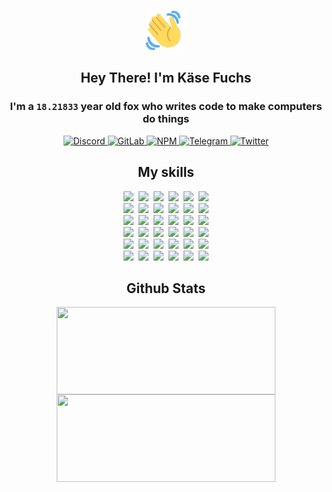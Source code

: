 <div><p align=center><img src=./resources/images/wave.gif width=64px height=64px></p><h2 align=center>Hey There! I'm Käse Fuchs</h2><h3 align=center>I'm a <code>18.21833</code> year old fox who writes code to make computers do things</h3><p align=center><a href=https://discord.com/users/507526681125322772><img alt=Discord src="https://img.shields.io/badge/Discord-5865F2?logo=discord&logoColor=white&style=flat-square#93ec0d9d2d507ac67be8ea95b332266c"> </a><a href=https://gitlab.com/kasefuchs><img alt=GitLab src="https://img.shields.io/badge/GitLab-330F63?logo=gitlab&logoColor=white&style=flat-square#93ec0d9d2d507ac67be8ea95b332266c"> </a><a href=https://npmjs.com/~kasefuchs><img alt=NPM src="https://img.shields.io/badge/NPM-CB3837?logo=npm&logoColor=white&style=flat-square#93ec0d9d2d507ac67be8ea95b332266c"> </a><a href=https://t.me/kasefuchs><img alt=Telegram src="https://img.shields.io/badge/Telegram-2CA5E0?logo=telegram&logoColor=white&style=flat-square#93ec0d9d2d507ac67be8ea95b332266c"> </a><a href=https://twitter.com/kasefuchs><img alt=Twitter src="https://img.shields.io/badge/Twitter-1DA1F2?logo=twitter&logoColor=white&style=flat-square#93ec0d9d2d507ac67be8ea95b332266c"></a></p><h2 align=center>My skills</h2><p align=center><a href=https://aws.amazon.com/ ><picture><source srcset="https://skillicons.dev/icons?i=aws&theme=dark#93ec0d9d2d507ac67be8ea95b332266c" media="(prefers-color-scheme: dark)"><source srcset="https://skillicons.dev/icons?i=aws&theme=light#93ec0d9d2d507ac67be8ea95b332266c" media="(prefers-color-scheme: light), (prefers-color-scheme: no-preference)"><img src="https://skillicons.dev/icons?i=aws&theme=light#93ec0d9d2d507ac67be8ea95b332266c"></picture></a>&nbsp;&nbsp;<a href=https://en.wikipedia.org/wiki/Bash_(Unix_shell)><picture><source srcset="https://skillicons.dev/icons?i=bash&theme=dark#93ec0d9d2d507ac67be8ea95b332266c" media="(prefers-color-scheme: dark)"><source srcset="https://skillicons.dev/icons?i=bash&theme=light#93ec0d9d2d507ac67be8ea95b332266c" media="(prefers-color-scheme: light), (prefers-color-scheme: no-preference)"><img src="https://skillicons.dev/icons?i=bash&theme=light#93ec0d9d2d507ac67be8ea95b332266c"></picture></a>&nbsp;&nbsp;<a href=https://discord.com/developers/docs><picture><source srcset="https://skillicons.dev/icons?i=bots&theme=dark#93ec0d9d2d507ac67be8ea95b332266c" media="(prefers-color-scheme: dark)"><source srcset="https://skillicons.dev/icons?i=bots&theme=light#93ec0d9d2d507ac67be8ea95b332266c" media="(prefers-color-scheme: light), (prefers-color-scheme: no-preference)"><img src="https://skillicons.dev/icons?i=bots&theme=light#93ec0d9d2d507ac67be8ea95b332266c"></picture></a>&nbsp;&nbsp;<a href=https://www.cloudflare.com/ ><picture><source srcset="https://skillicons.dev/icons?i=cloudflare&theme=dark#93ec0d9d2d507ac67be8ea95b332266c" media="(prefers-color-scheme: dark)"><source srcset="https://skillicons.dev/icons?i=cloudflare&theme=light#93ec0d9d2d507ac67be8ea95b332266c" media="(prefers-color-scheme: light), (prefers-color-scheme: no-preference)"><img src="https://skillicons.dev/icons?i=cloudflare&theme=light#93ec0d9d2d507ac67be8ea95b332266c"></picture></a>&nbsp;&nbsp;<a href=https://en.wikipedia.org/wiki/CSS><picture><source srcset="https://skillicons.dev/icons?i=css&theme=dark#93ec0d9d2d507ac67be8ea95b332266c" media="(prefers-color-scheme: dark)"><source srcset="https://skillicons.dev/icons?i=css&theme=light#93ec0d9d2d507ac67be8ea95b332266c" media="(prefers-color-scheme: light), (prefers-color-scheme: no-preference)"><img src="https://skillicons.dev/icons?i=css&theme=light#93ec0d9d2d507ac67be8ea95b332266c"></picture></a>&nbsp;&nbsp;<a href=https://www.docker.com/ ><picture><source srcset="https://skillicons.dev/icons?i=docker&theme=dark#93ec0d9d2d507ac67be8ea95b332266c" media="(prefers-color-scheme: dark)"><source srcset="https://skillicons.dev/icons?i=docker&theme=light#93ec0d9d2d507ac67be8ea95b332266c" media="(prefers-color-scheme: light), (prefers-color-scheme: no-preference)"><img src="https://skillicons.dev/icons?i=docker&theme=light#93ec0d9d2d507ac67be8ea95b332266c"></picture></a><br><a href=https://www.electronjs.org/ ><picture><source srcset="https://skillicons.dev/icons?i=electron&theme=dark#93ec0d9d2d507ac67be8ea95b332266c" media="(prefers-color-scheme: dark)"><source srcset="https://skillicons.dev/icons?i=electron&theme=light#93ec0d9d2d507ac67be8ea95b332266c" media="(prefers-color-scheme: light), (prefers-color-scheme: no-preference)"><img src="https://skillicons.dev/icons?i=electron&theme=light#93ec0d9d2d507ac67be8ea95b332266c"></picture></a>&nbsp;&nbsp;<a href=https://expressjs.com/ ><picture><source srcset="https://skillicons.dev/icons?i=express&theme=dark#93ec0d9d2d507ac67be8ea95b332266c" media="(prefers-color-scheme: dark)"><source srcset="https://skillicons.dev/icons?i=express&theme=light#93ec0d9d2d507ac67be8ea95b332266c" media="(prefers-color-scheme: light), (prefers-color-scheme: no-preference)"><img src="https://skillicons.dev/icons?i=express&theme=light#93ec0d9d2d507ac67be8ea95b332266c"></picture></a>&nbsp;&nbsp;<a href=https://www.figma.com/ ><picture><source srcset="https://skillicons.dev/icons?i=figma&theme=dark#93ec0d9d2d507ac67be8ea95b332266c" media="(prefers-color-scheme: dark)"><source srcset="https://skillicons.dev/icons?i=figma&theme=light#93ec0d9d2d507ac67be8ea95b332266c" media="(prefers-color-scheme: light), (prefers-color-scheme: no-preference)"><img src="https://skillicons.dev/icons?i=figma&theme=light#93ec0d9d2d507ac67be8ea95b332266c"></picture></a>&nbsp;&nbsp;<a href=https://firebase.google.com/ ><picture><source srcset="https://skillicons.dev/icons?i=firebase&theme=dark#93ec0d9d2d507ac67be8ea95b332266c" media="(prefers-color-scheme: dark)"><source srcset="https://skillicons.dev/icons?i=firebase&theme=light#93ec0d9d2d507ac67be8ea95b332266c" media="(prefers-color-scheme: light), (prefers-color-scheme: no-preference)"><img src="https://skillicons.dev/icons?i=firebase&theme=light#93ec0d9d2d507ac67be8ea95b332266c"></picture></a>&nbsp;&nbsp;<a href=https://flask.palletsprojects.com/ ><picture><source srcset="https://skillicons.dev/icons?i=flask&theme=dark#93ec0d9d2d507ac67be8ea95b332266c" media="(prefers-color-scheme: dark)"><source srcset="https://skillicons.dev/icons?i=flask&theme=light#93ec0d9d2d507ac67be8ea95b332266c" media="(prefers-color-scheme: light), (prefers-color-scheme: no-preference)"><img src="https://skillicons.dev/icons?i=flask&theme=light#93ec0d9d2d507ac67be8ea95b332266c"></picture></a>&nbsp;&nbsp;<a href=https://cloud.google.com/ ><picture><source srcset="https://skillicons.dev/icons?i=gcp&theme=dark#93ec0d9d2d507ac67be8ea95b332266c" media="(prefers-color-scheme: dark)"><source srcset="https://skillicons.dev/icons?i=gcp&theme=light#93ec0d9d2d507ac67be8ea95b332266c" media="(prefers-color-scheme: light), (prefers-color-scheme: no-preference)"><img src="https://skillicons.dev/icons?i=gcp&theme=light#93ec0d9d2d507ac67be8ea95b332266c"></picture></a><br><a href=https://git-scm.com/ ><picture><source srcset="https://skillicons.dev/icons?i=git&theme=dark#93ec0d9d2d507ac67be8ea95b332266c" media="(prefers-color-scheme: dark)"><source srcset="https://skillicons.dev/icons?i=git&theme=light#93ec0d9d2d507ac67be8ea95b332266c" media="(prefers-color-scheme: light), (prefers-color-scheme: no-preference)"><img src="https://skillicons.dev/icons?i=git&theme=light#93ec0d9d2d507ac67be8ea95b332266c"></picture></a>&nbsp;&nbsp;<a href=https://github.com/ ><picture><source srcset="https://skillicons.dev/icons?i=github&theme=dark#93ec0d9d2d507ac67be8ea95b332266c" media="(prefers-color-scheme: dark)"><source srcset="https://skillicons.dev/icons?i=github&theme=light#93ec0d9d2d507ac67be8ea95b332266c" media="(prefers-color-scheme: light), (prefers-color-scheme: no-preference)"><img src="https://skillicons.dev/icons?i=github&theme=light#93ec0d9d2d507ac67be8ea95b332266c"></picture></a>&nbsp;&nbsp;<a href=https://gitlab.com/ ><picture><source srcset="https://skillicons.dev/icons?i=gitlab&theme=dark#93ec0d9d2d507ac67be8ea95b332266c" media="(prefers-color-scheme: dark)"><source srcset="https://skillicons.dev/icons?i=gitlab&theme=light#93ec0d9d2d507ac67be8ea95b332266c" media="(prefers-color-scheme: light), (prefers-color-scheme: no-preference)"><img src="https://skillicons.dev/icons?i=gitlab&theme=light#93ec0d9d2d507ac67be8ea95b332266c"></picture></a>&nbsp;&nbsp;<a href=https://www.heroku.com/ ><picture><source srcset="https://skillicons.dev/icons?i=heroku&theme=dark#93ec0d9d2d507ac67be8ea95b332266c" media="(prefers-color-scheme: dark)"><source srcset="https://skillicons.dev/icons?i=heroku&theme=light#93ec0d9d2d507ac67be8ea95b332266c" media="(prefers-color-scheme: light), (prefers-color-scheme: no-preference)"><img src="https://skillicons.dev/icons?i=heroku&theme=light#93ec0d9d2d507ac67be8ea95b332266c"></picture></a>&nbsp;&nbsp;<a href=https://en.wikipedia.org/wiki/HTML><picture><source srcset="https://skillicons.dev/icons?i=html&theme=dark#93ec0d9d2d507ac67be8ea95b332266c" media="(prefers-color-scheme: dark)"><source srcset="https://skillicons.dev/icons?i=html&theme=light#93ec0d9d2d507ac67be8ea95b332266c" media="(prefers-color-scheme: light), (prefers-color-scheme: no-preference)"><img src="https://skillicons.dev/icons?i=html&theme=light#93ec0d9d2d507ac67be8ea95b332266c"></picture></a>&nbsp;&nbsp;<a href=https://en.wikipedia.org/wiki/JavaScript><picture><source srcset="https://skillicons.dev/icons?i=js&theme=dark#93ec0d9d2d507ac67be8ea95b332266c" media="(prefers-color-scheme: dark)"><source srcset="https://skillicons.dev/icons?i=js&theme=light#93ec0d9d2d507ac67be8ea95b332266c" media="(prefers-color-scheme: light), (prefers-color-scheme: no-preference)"><img src="https://skillicons.dev/icons?i=js&theme=light#93ec0d9d2d507ac67be8ea95b332266c"></picture></a><br><a href=https://en.wikipedia.org/wiki/Linux><picture><source srcset="https://skillicons.dev/icons?i=linux&theme=dark#93ec0d9d2d507ac67be8ea95b332266c" media="(prefers-color-scheme: dark)"><source srcset="https://skillicons.dev/icons?i=linux&theme=light#93ec0d9d2d507ac67be8ea95b332266c" media="(prefers-color-scheme: light), (prefers-color-scheme: no-preference)"><img src="https://skillicons.dev/icons?i=linux&theme=light#93ec0d9d2d507ac67be8ea95b332266c"></picture></a>&nbsp;&nbsp;<a href=https://mui.com/ ><picture><source srcset="https://skillicons.dev/icons?i=materialui&theme=dark#93ec0d9d2d507ac67be8ea95b332266c" media="(prefers-color-scheme: dark)"><source srcset="https://skillicons.dev/icons?i=materialui&theme=light#93ec0d9d2d507ac67be8ea95b332266c" media="(prefers-color-scheme: light), (prefers-color-scheme: no-preference)"><img src="https://skillicons.dev/icons?i=materialui&theme=light#93ec0d9d2d507ac67be8ea95b332266c"></picture></a>&nbsp;&nbsp;<a href=https://en.wikipedia.org/wiki/Markdown><picture><source srcset="https://skillicons.dev/icons?i=md&theme=dark#93ec0d9d2d507ac67be8ea95b332266c" media="(prefers-color-scheme: dark)"><source srcset="https://skillicons.dev/icons?i=md&theme=light#93ec0d9d2d507ac67be8ea95b332266c" media="(prefers-color-scheme: light), (prefers-color-scheme: no-preference)"><img src="https://skillicons.dev/icons?i=md&theme=light#93ec0d9d2d507ac67be8ea95b332266c"></picture></a>&nbsp;&nbsp;<a href=https://www.mongodb.com/ ><picture><source srcset="https://skillicons.dev/icons?i=mongodb&theme=dark#93ec0d9d2d507ac67be8ea95b332266c" media="(prefers-color-scheme: dark)"><source srcset="https://skillicons.dev/icons?i=mongodb&theme=light#93ec0d9d2d507ac67be8ea95b332266c" media="(prefers-color-scheme: light), (prefers-color-scheme: no-preference)"><img src="https://skillicons.dev/icons?i=mongodb&theme=light#93ec0d9d2d507ac67be8ea95b332266c"></picture></a>&nbsp;&nbsp;<a href=https://www.mysql.com/ ><picture><source srcset="https://skillicons.dev/icons?i=mysql&theme=dark#93ec0d9d2d507ac67be8ea95b332266c" media="(prefers-color-scheme: dark)"><source srcset="https://skillicons.dev/icons?i=mysql&theme=light#93ec0d9d2d507ac67be8ea95b332266c" media="(prefers-color-scheme: light), (prefers-color-scheme: no-preference)"><img src="https://skillicons.dev/icons?i=mysql&theme=light#93ec0d9d2d507ac67be8ea95b332266c"></picture></a>&nbsp;&nbsp;<a href=https://nextjs.org/ ><picture><source srcset="https://skillicons.dev/icons?i=nextjs&theme=dark#93ec0d9d2d507ac67be8ea95b332266c" media="(prefers-color-scheme: dark)"><source srcset="https://skillicons.dev/icons?i=nextjs&theme=light#93ec0d9d2d507ac67be8ea95b332266c" media="(prefers-color-scheme: light), (prefers-color-scheme: no-preference)"><img src="https://skillicons.dev/icons?i=nextjs&theme=light#93ec0d9d2d507ac67be8ea95b332266c"></picture></a><br><a href=https://nodejs.org/en/ ><picture><source srcset="https://skillicons.dev/icons?i=nodejs&theme=dark#93ec0d9d2d507ac67be8ea95b332266c" media="(prefers-color-scheme: dark)"><source srcset="https://skillicons.dev/icons?i=nodejs&theme=light#93ec0d9d2d507ac67be8ea95b332266c" media="(prefers-color-scheme: light), (prefers-color-scheme: no-preference)"><img src="https://skillicons.dev/icons?i=nodejs&theme=light#93ec0d9d2d507ac67be8ea95b332266c"></picture></a>&nbsp;&nbsp;<a href=https://www.postgresql.org/ ><picture><source srcset="https://skillicons.dev/icons?i=postgres&theme=dark#93ec0d9d2d507ac67be8ea95b332266c" media="(prefers-color-scheme: dark)"><source srcset="https://skillicons.dev/icons?i=postgres&theme=light#93ec0d9d2d507ac67be8ea95b332266c" media="(prefers-color-scheme: light), (prefers-color-scheme: no-preference)"><img src="https://skillicons.dev/icons?i=postgres&theme=light#93ec0d9d2d507ac67be8ea95b332266c"></picture></a>&nbsp;&nbsp;<a href=https://learn.microsoft.com/en-us/powershell/ ><picture><source srcset="https://skillicons.dev/icons?i=powershell&theme=dark#93ec0d9d2d507ac67be8ea95b332266c" media="(prefers-color-scheme: dark)"><source srcset="https://skillicons.dev/icons?i=powershell&theme=light#93ec0d9d2d507ac67be8ea95b332266c" media="(prefers-color-scheme: light), (prefers-color-scheme: no-preference)"><img src="https://skillicons.dev/icons?i=powershell&theme=light#93ec0d9d2d507ac67be8ea95b332266c"></picture></a>&nbsp;&nbsp;<a href=https://www.python.org/ ><picture><source srcset="https://skillicons.dev/icons?i=py&theme=dark#93ec0d9d2d507ac67be8ea95b332266c" media="(prefers-color-scheme: dark)"><source srcset="https://skillicons.dev/icons?i=py&theme=light#93ec0d9d2d507ac67be8ea95b332266c" media="(prefers-color-scheme: light), (prefers-color-scheme: no-preference)"><img src="https://skillicons.dev/icons?i=py&theme=light#93ec0d9d2d507ac67be8ea95b332266c"></picture></a>&nbsp;&nbsp;<a href=https://www.raspberrypi.org/ ><picture><source srcset="https://skillicons.dev/icons?i=raspberrypi&theme=dark#93ec0d9d2d507ac67be8ea95b332266c" media="(prefers-color-scheme: dark)"><source srcset="https://skillicons.dev/icons?i=raspberrypi&theme=light#93ec0d9d2d507ac67be8ea95b332266c" media="(prefers-color-scheme: light), (prefers-color-scheme: no-preference)"><img src="https://skillicons.dev/icons?i=raspberrypi&theme=light#93ec0d9d2d507ac67be8ea95b332266c"></picture></a>&nbsp;&nbsp;<a href=https://reactjs.org/ ><picture><source srcset="https://skillicons.dev/icons?i=react&theme=dark#93ec0d9d2d507ac67be8ea95b332266c" media="(prefers-color-scheme: dark)"><source srcset="https://skillicons.dev/icons?i=react&theme=light#93ec0d9d2d507ac67be8ea95b332266c" media="(prefers-color-scheme: light), (prefers-color-scheme: no-preference)"><img src="https://skillicons.dev/icons?i=react&theme=light#93ec0d9d2d507ac67be8ea95b332266c"></picture></a><br><a href=https://redux.js.org/ ><picture><source srcset="https://skillicons.dev/icons?i=redux&theme=dark#93ec0d9d2d507ac67be8ea95b332266c" media="(prefers-color-scheme: dark)"><source srcset="https://skillicons.dev/icons?i=redux&theme=light#93ec0d9d2d507ac67be8ea95b332266c" media="(prefers-color-scheme: light), (prefers-color-scheme: no-preference)"><img src="https://skillicons.dev/icons?i=redux&theme=light#93ec0d9d2d507ac67be8ea95b332266c"></picture></a>&nbsp;&nbsp;<a href=https://en.wikipedia.org/wiki/Regular_expression><picture><source srcset="https://skillicons.dev/icons?i=regex&theme=dark#93ec0d9d2d507ac67be8ea95b332266c" media="(prefers-color-scheme: dark)"><source srcset="https://skillicons.dev/icons?i=regex&theme=light#93ec0d9d2d507ac67be8ea95b332266c" media="(prefers-color-scheme: light), (prefers-color-scheme: no-preference)"><img src="https://skillicons.dev/icons?i=regex&theme=light#93ec0d9d2d507ac67be8ea95b332266c"></picture></a>&nbsp;&nbsp;<a href=https://en.wikipedia.org/wiki/Sass_(stylesheet_language)><picture><source srcset="https://skillicons.dev/icons?i=sass&theme=dark#93ec0d9d2d507ac67be8ea95b332266c" media="(prefers-color-scheme: dark)"><source srcset="https://skillicons.dev/icons?i=sass&theme=light#93ec0d9d2d507ac67be8ea95b332266c" media="(prefers-color-scheme: light), (prefers-color-scheme: no-preference)"><img src="https://skillicons.dev/icons?i=sass&theme=light#93ec0d9d2d507ac67be8ea95b332266c"></picture></a>&nbsp;&nbsp;<a href=https://www.typescriptlang.org/ ><picture><source srcset="https://skillicons.dev/icons?i=ts&theme=dark#93ec0d9d2d507ac67be8ea95b332266c" media="(prefers-color-scheme: dark)"><source srcset="https://skillicons.dev/icons?i=ts&theme=light#93ec0d9d2d507ac67be8ea95b332266c" media="(prefers-color-scheme: light), (prefers-color-scheme: no-preference)"><img src="https://skillicons.dev/icons?i=ts&theme=light#93ec0d9d2d507ac67be8ea95b332266c"></picture></a>&nbsp;&nbsp;<a href=https://unity.com/ ><picture><source srcset="https://skillicons.dev/icons?i=unity&theme=dark#93ec0d9d2d507ac67be8ea95b332266c" media="(prefers-color-scheme: dark)"><source srcset="https://skillicons.dev/icons?i=unity&theme=light#93ec0d9d2d507ac67be8ea95b332266c" media="(prefers-color-scheme: light), (prefers-color-scheme: no-preference)"><img src="https://skillicons.dev/icons?i=unity&theme=light#93ec0d9d2d507ac67be8ea95b332266c"></picture></a>&nbsp;&nbsp;<a href=https://workers.cloudflare.com/ ><picture><source srcset="https://skillicons.dev/icons?i=workers&theme=dark#93ec0d9d2d507ac67be8ea95b332266c" media="(prefers-color-scheme: dark)"><source srcset="https://skillicons.dev/icons?i=workers&theme=light#93ec0d9d2d507ac67be8ea95b332266c" media="(prefers-color-scheme: light), (prefers-color-scheme: no-preference)"><img src="https://skillicons.dev/icons?i=workers&theme=light#93ec0d9d2d507ac67be8ea95b332266c"></picture></a><br></p><h2 align=center>Github Stats</h2><p align=center><picture><source srcset="https://github-readme-stats-kasefuchs.vercel.app/api/?count_private=true&hide_border=true&hide_rank=true&line_height=20&hide_title=true&username=Kasefuchs&theme=dark#93ec0d9d2d507ac67be8ea95b332266c" media="(prefers-color-scheme: dark)"><source srcset="https://github-readme-stats-kasefuchs.vercel.app/api/?count_private=true&hide_border=true&hide_rank=true&line_height=20&hide_title=true&username=Kasefuchs&theme=light#93ec0d9d2d507ac67be8ea95b332266c" media="(prefers-color-scheme: light), (prefers-color-scheme: no-preference)"><img align=middle width=350 height=140 src="https://github-readme-stats-kasefuchs.vercel.app/api/?count_private=true&hide_border=true&hide_rank=true&line_height=20&hide_title=true&username=Kasefuchs&theme=light#93ec0d9d2d507ac67be8ea95b332266c"></picture><picture><source srcset="https://github-readme-stats-kasefuchs.vercel.app/api/top-langs/?count_private=true&hide_border=true&layout=compact&username=Kasefuchs&theme=dark#93ec0d9d2d507ac67be8ea95b332266c" media="(prefers-color-scheme: dark)"><source srcset="https://github-readme-stats-kasefuchs.vercel.app/api/top-langs/?count_private=true&hide_border=true&layout=compact&username=Kasefuchs&theme=light#93ec0d9d2d507ac67be8ea95b332266c" media="(prefers-color-scheme: light), (prefers-color-scheme: no-preference)"><img align=middle width=350 height=140 src="https://github-readme-stats-kasefuchs.vercel.app/api/top-langs/?count_private=true&hide_border=true&layout=compact&username=Kasefuchs&theme=light#93ec0d9d2d507ac67be8ea95b332266c"></picture></p><img src="https://hit.yhype.me/github/profile?user_id=64592097#93ec0d9d2d507ac67be8ea95b332266c" alt=""></div>